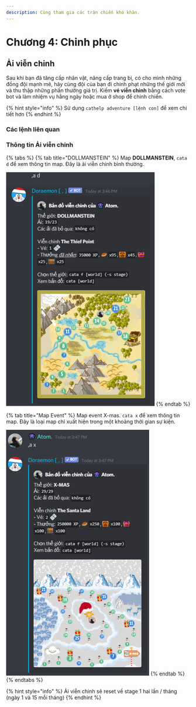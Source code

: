 ```yaml
---
description: Cùng tham gia các trận chiến khó khăn.
---
```


# Chương 4: Chinh phục

## Ải viễn chinh

Sau khi bạn đã tăng cấp nhân vật, nâng cấp trang bị, có cho mình những đồng đội mạnh mẽ, hãy cùng đội của bạn đi chinh phạt những thế giới mới và thu thập những phần thưởng giá trị. Kiếm **vé viễn chinh** bằng cách vote bot và làm nhiệm vụ hằng ngày hoặc mua ở shop để chinh chiến.

{% hint style="info" %}
 Sử dụng `cathelp adventure [lệnh con]` để xem chi tiết hơn
{% endhint %}

### Các lệnh liên quan



### Thông tin Ải viễn chinh

{% tabs %}
{% tab title="DOLLMANSTEIN" %}
Map  **DOLLMANSTEIN**, `cata d` để xem thông tin map. Đây là ải viễn chinh bình thường.

![DOLLMANSTEIN](../.gitbook/assets/image%20%287%29.png)
{% endtab %}

{% tab title="Map Event" %}
Map event X-mas. `cata x` để xem thông tin map. Đây là loại map chỉ xuất hiện trong một khoảng thời gian sự kiện.

![X-MAS](../.gitbook/assets/image%20%2813%29.png)
{% endtab %}
{% endtabs %}

{% hint style="info" %}
Ải viễn chinh sẽ reset về stage 1 hai lần / tháng \(ngày 1 và 15 mỗi tháng\)
{% endhint %}

